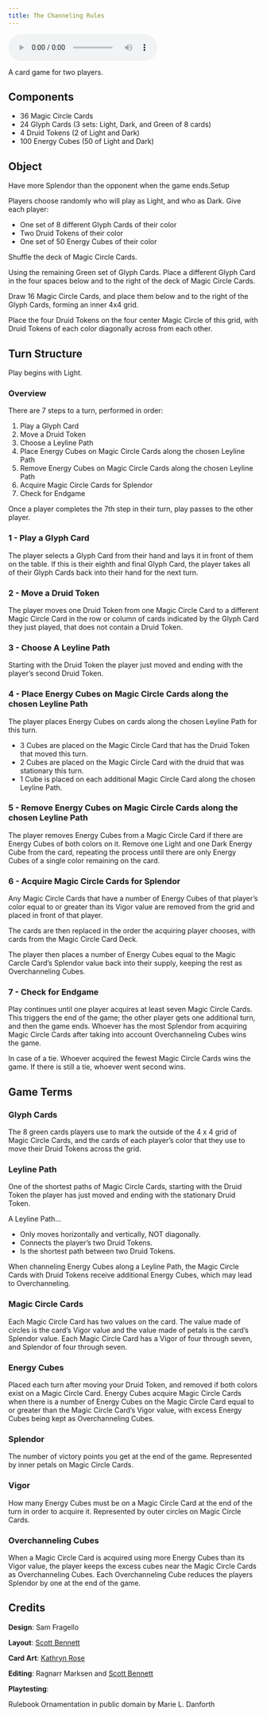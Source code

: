 ```yaml
---
title: The Channeling Rules
---
```


[<i class="fas fa-file-pdf"></i>](/games/the_channeling/the_channeling_rules.pdf)

<audio controls>
  <source src="/games/the_channeling/the_channeling_rules.mp3" type="audio/mpeg">
Your browser does not support the audio element.
</audio>

A card game for two players.

## Components

- 36 Magic Circle Cards
- 24 Glyph Cards (3 sets: Light, Dark, and Green of 8 cards)
- 4 Druid Tokens (2 of Light and Dark)
- 100 Energy Cubes (50 of Light and Dark)

## Object

Have more Splendor than the opponent when the game ends.Setup

 Players choose randomly who will play as Light, and who as Dark. Give each player: 
- One set of 8 different Glyph Cards of their color
- Two Druid Tokens of their color
- One set of 50 Energy Cubes of their color

Shuffle the deck of Magic Circle Cards.

Using the remaining Green set of Glyph Cards. Place a different Glyph Card in the four spaces below and to the right of the deck of Magic Circle Cards.

Draw 16 Magic Circle Cards, and place them below and to the right of the Glyph Cards, forming an inner 4x4 grid.

Place the four Druid Tokens on the four center Magic Circle of this grid, with Druid Tokens of each color diagonally across from each other.

## Turn Structure

Play begins with Light.

### Overview

There are 7 steps to a turn, performed in order:

1. Play a Glyph Card
2. Move a Druid Token
3. Choose a Leyline Path
4. Place Energy Cubes on Magic Circle Cards along the chosen Leyline Path
5. Remove Energy Cubes on Magic Circle Cards along the chosen Leyline Path
6. Acquire Magic Circle Cards for Splendor
7. Check for Endgame

Once a player completes the 7th step in their turn, play passes to the other player. 

### 1 - Play a Glyph Card

The player selects a Glyph Card from their hand and lays it in front of them on the table. If this is their eighth and final Glyph Card, the player takes all of their Glyph Cards back into their hand for the next turn.

### 2 - Move a Druid Token

The player moves one Druid Token from one Magic Circle Card to a different Magic Circle Card in the row or column of cards indicated by the Glyph Card they just played, that does not contain a Druid Token.

### 3 - Choose A Leyline Path 

Starting with the Druid Token the player just moved and ending with the player’s second Druid Token.

### 4 - Place Energy Cubes on Magic Circle Cards along the chosen Leyline Path

The player places Energy Cubes on cards along the chosen Leyline Path for this turn. 

- 3 Cubes are placed on the Magic Circle Card that has the Druid Token that moved this turn.
- 2 Cubes are placed on the Magic Circle Card with the druid that was stationary this turn. 
- 1 Cube is placed on each additional Magic Circle Card along the chosen Leyline Path.

### 5 - Remove Energy Cubes on Magic Circle Cards along the chosen Leyline Path

The player removes Energy Cubes from a Magic Circle Card if there are Energy Cubes of both colors on it. Remove one Light and one Dark Energy Cube from the card, repeating the process until there are only Energy Cubes of a single color remaining on the card.

### 6 - Acquire Magic Circle Cards for Splendor

Any Magic Circle Cards that have a number of Energy Cubes of that player’s color equal to or greater than its Vigor value are removed from the grid and placed in front of that player.

The cards are then replaced in the order the acquiring player chooses, with cards from the Magic Circle Card Deck.

The player then places a number of Energy Cubes equal to the Magic Carcle Card’s Splendor value back into their supply, keeping the rest as Overchanneling Cubes.

### 7 - Check for Endgame

Play continues until one player acquires at least seven Magic Circle Cards. This triggers the end of the game; the other player gets one additional turn, and then the game ends. Whoever has the most Splendor from acquiring Magic Circle Cards after taking into account Overchanneling Cubes wins the game.

In case of a tie. Whoever acquired the fewest Magic Circle Cards wins the game. If there is still a tie, whoever went second wins.

## Game Terms

### Glyph Cards

The 8 green cards players use to mark the outside of the 4 x 4 grid of Magic Circle Cards, and the cards of each player’s color that they use to move their Druid Tokens across the grid.

### Leyline Path

One of the shortest paths of Magic Circle Cards, starting with the Druid Token the player has just moved and ending with the stationary Druid Token.

A Leyline Path… 

- Only moves horizontally and vertically, NOT diagonally.
- Connects the player’s two Druid Tokens. 
- Is the shortest path between two Druid Tokens. 

When channeling Energy Cubes along a Leyline Path, the Magic Circle Cards with Druid Tokens receive additional Energy Cubes, which may lead to Overchanneling. 

### Magic Circle Cards

Each Magic Circle Card has two values on the card. The value made of circles is the card’s Vigor value and the value made of petals is the card’s Splendor value. Each Magic Circle Card has a Vigor of four through seven, and Splendor of four through seven.

### Energy Cubes

Placed each turn after moving your Druid Token, and removed if both colors exist on a Magic Circle Card. Energy Cubes acquire Magic Circle Cards when there is a number of Energy Cubes on the Magic Circle Card equal to or greater than the Magic Circle Card’s Vigor value, with excess Energy Cubes being kept as Overchanneling Cubes.

### Splendor

The number of victory points you get at the end of the game. Represented by inner petals on Magic Circle Cards.

### Vigor

How many Energy Cubes must be on a Magic Circle Card at the end of the turn in order to acquire it. Represented by outer circles on Magic Circle Cards.

### Overchanneling Cubes

When a Magic Circle Card is acquired using more Energy Cubes than its Vigor value, the player keeps the excess cubes near the Magic Circle Cards as Overchanneling Cubes. Each Overchanneling Cube reduces the players Splendor by one at the end of the game.

## Credits

**Design**: Sam Fragello

**Layout**: [Scott Bennett](https://www.scottjbennett.com)

**Card Art**: [Kathryn Rose](https://www.instagram.com/burnsbothends)

**Editing**: Ragnarr Marksen and [Scott Bennett](https://www.scottjbennett.com)

**Playtesting**: 

Rulebook Ornamentation in public domain by Marie L. Danforth
